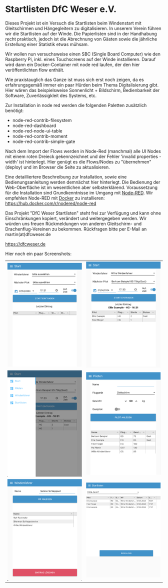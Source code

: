 # Startlisten DfC Weser e.V.

Dieses Projekt ist ein Versuch die Startlisten beim Windenstart mit Gleitschirmen und Hängegleitern zu digitalisieren.
In unserem Verein führen wir die Startlisten auf der Winde. Die Papierlisten sind in der Handhabung recht praktisch,
jedoch ist die Abrechnung von Gästen sowie die jährliche Erstellung einer Statistik etwas mühsam.

Wir wollen nun versuchsweise einen SBC (Single Board Computer) wie den Raspberry Pi, inkl. eines Touchscreens auf der Winde installieren.
Darauf wird dann ein Docker-Container mit node red laufen, der den hier veröffentlichten flow enthält.

Wie praxistauglich das Ganze ist muss sich erst noch zeigen, da es erfahrungsgemäß immer ein paar Hürden beim Thema Digitalisierung gibt.
Hier wären das beispielsweise Sonnenlicht + Bildschirm, Bedienbarkeit der Software, Zuverlässigkleit des Systems, etc.

Zur Installation in node red werden die folgenden Paletten zusätzlich benötigt:
- node-red-contrib-filesystem
- node-red-dashboard
- node-red-node-ui-table
- node-red-contrib-moment
- node-red-contrib-simple-gate

Nach dem Import der Flows werden in Node-Red (manchmal) alle UI Nodes mit einem roten Dreieck gekennzeichnet und der Fehler 'invalid properties - width' ist hinterlegt. Hier genügt es die Flows/Nodes zu "übernehmen" (deploy) und im Browser die Seite zu aktualisieren.

Eine detailliertere Beschreibung zur Installation, sowie eine Bedienungsanleitung werden demnächst hier hinterlegt.
Die Bedienung der Web-Oberfläche ist im wesentlichen aber selbsterklärend. Voraussetzung für die Installation sind Grundkenntnisse
im Umgang mit [Node-RED](https://nodered.org/). Wir empfehlen Node-RED mit [Docker](https://www.docker.com/) zu installieren: https://hub.docker.com/r/nodered/node-red


Das Projekt "DfC Weser Startlisten" steht frei zur Verfügung und kann ohne Einschränkungen kopiert, verändert und weitergegeben werden.
Wir würden uns freuen Rückmeldungen von anderen Gleitschirm- und Drachenflug-Vereinen zu bekommen.
Rückfragen bitte per E-Mail an martin(at)dfcweser.de

https://dfcweser.de

Hier noch ein paar Screenshots:

<table border=0>
<tr><td><img src="img/screenshot1.png" alt="drawing" width="400"/></td>
<td><img src="img/screenshot2.png" alt="drawing" width="400"/></td></tr>
<tr><td><img src="img/screenshot3.png" alt="drawing" width="400"/>
<td><img src="img/screenshot4.png" alt="drawing" width="400"/></td></tr>
<tr><td><img src="img/screenshot5.png" alt="drawing" width="400"/></td>
<td><img src="img/screenshot6.png" alt="drawing" width="400"/></td></tr>
</table>
